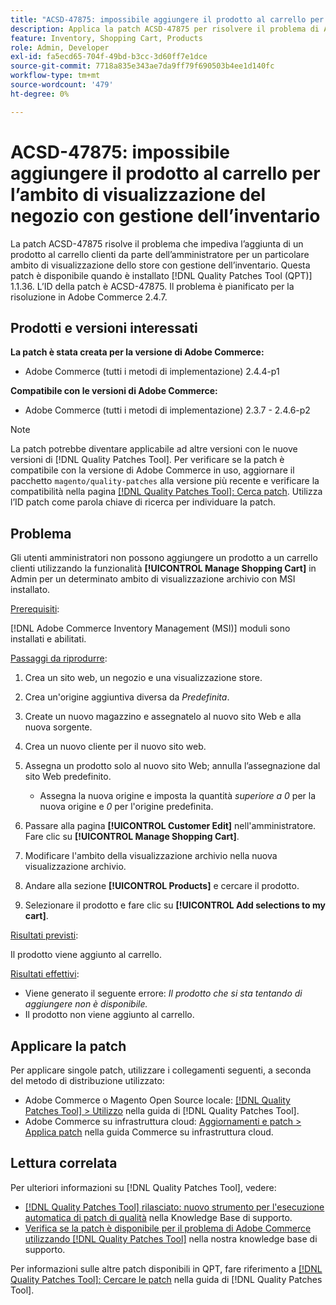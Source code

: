 ```yaml
---
title: "ACSD-47875: impossibile aggiungere il prodotto al carrello per l’ambito di visualizzazione del negozio con gestione dell’inventario"
description: Applica la patch ACSD-47875 per risolvere il problema di Adobe Commerce che impedisce l’aggiunta di un prodotto al carrello clienti da parte dell’amministratore per un particolare ambito di visualizzazione dello store con gestione dell’inventario.
feature: Inventory, Shopping Cart, Products
role: Admin, Developer
exl-id: fa5ecd65-704f-49bd-b3cc-3d60ff7e1dce
source-git-commit: 7718a835e343ae7da9ff79f690503b4ee1d140fc
workflow-type: tm+mt
source-wordcount: '479'
ht-degree: 0%

---
```


# ACSD-47875: impossibile aggiungere il prodotto al carrello per l’ambito di visualizzazione del negozio con gestione dell’inventario

La patch ACSD-47875 risolve il problema che impediva l’aggiunta di un prodotto al carrello clienti da parte dell’amministratore per un particolare ambito di visualizzazione dello store con gestione dell’inventario. Questa patch è disponibile quando è installato [!DNL Quality Patches Tool (QPT)] 1.1.36. L’ID della patch è ACSD-47875. Il problema è pianificato per la risoluzione in Adobe Commerce 2.4.7.

## Prodotti e versioni interessati

**La patch è stata creata per la versione di Adobe Commerce:**

* Adobe Commerce (tutti i metodi di implementazione) 2.4.4-p1

**Compatibile con le versioni di Adobe Commerce:**

* Adobe Commerce (tutti i metodi di implementazione) 2.3.7 - 2.4.6-p2

>[!NOTE]
>
>La patch potrebbe diventare applicabile ad altre versioni con le nuove versioni di [!DNL Quality Patches Tool]. Per verificare se la patch è compatibile con la versione di Adobe Commerce in uso, aggiornare il pacchetto `magento/quality-patches` alla versione più recente e verificare la compatibilità nella pagina [[!DNL Quality Patches Tool]: Cerca patch](https://experienceleague.adobe.com/tools/commerce-quality-patches/index.html). Utilizza l’ID patch come parola chiave di ricerca per individuare la patch.

## Problema

Gli utenti amministratori non possono aggiungere un prodotto a un carrello clienti utilizzando la funzionalità **[!UICONTROL Manage Shopping Cart]** in Admin per un determinato ambito di visualizzazione archivio con MSI installato.

<u>Prerequisiti</u>:

[!DNL Adobe Commerce Inventory Management (MSI)] moduli sono installati e abilitati.

<u>Passaggi da riprodurre</u>:

1. Crea un sito web, un negozio e una visualizzazione store.
1. Crea un&#39;origine aggiuntiva diversa da *Predefinita*.
1. Create un nuovo magazzino e assegnatelo al nuovo sito Web e alla nuova sorgente.
1. Crea un nuovo cliente per il nuovo sito web.
1. Assegna un prodotto solo al nuovo sito Web; annulla l’assegnazione dal sito Web predefinito.

   * Assegna la nuova origine e imposta la quantità *superiore a 0* per la nuova origine e *0* per l&#39;origine predefinita.

1. Passare alla pagina **[!UICONTROL Customer Edit]** nell&#39;amministratore. Fare clic su **[!UICONTROL Manage Shopping Cart]**.
1. Modificare l&#39;ambito della visualizzazione archivio nella nuova visualizzazione archivio.
1. Andare alla sezione **[!UICONTROL Products]** e cercare il prodotto.
1. Selezionare il prodotto e fare clic su **[!UICONTROL Add selections to my cart]**.

<u>Risultati previsti</u>:

Il prodotto viene aggiunto al carrello.

<u>Risultati effettivi</u>:

* Viene generato il seguente errore: *Il prodotto che si sta tentando di aggiungere non è disponibile.*
* Il prodotto non viene aggiunto al carrello.

## Applicare la patch

Per applicare singole patch, utilizzare i collegamenti seguenti, a seconda del metodo di distribuzione utilizzato:

* Adobe Commerce o Magento Open Source locale: [[!DNL Quality Patches Tool] > Utilizzo](https://experienceleague.adobe.com/docs/commerce-operations/tools/quality-patches-tool/usage.html) nella guida di [!DNL Quality Patches Tool].
* Adobe Commerce su infrastruttura cloud: [Aggiornamenti e patch > Applica patch](https://experienceleague.adobe.com/docs/commerce-cloud-service/user-guide/develop/upgrade/apply-patches.html) nella guida Commerce su infrastruttura cloud.

## Lettura correlata

Per ulteriori informazioni su [!DNL Quality Patches Tool], vedere:

* [[!DNL Quality Patches Tool] rilasciato: nuovo strumento per l&#39;esecuzione automatica di patch di qualità](/help/announcements/adobe-commerce-announcements/magento-quality-patches-released-new-tool-to-self-serve-quality-patches.md) nella Knowledge Base di supporto.
* [Verifica se la patch è disponibile per il problema di Adobe Commerce utilizzando  [!DNL Quality Patches Tool]](/help/support-tools/patches-available-in-qpt-tool/check-patch-for-magento-issue-with-magento-quality-patches.md) nella nostra knowledge base di supporto.

Per informazioni sulle altre patch disponibili in QPT, fare riferimento a [[!DNL Quality Patches Tool]: Cercare le patch](https://experienceleague.adobe.com/tools/commerce-quality-patches/index.html) nella guida di [!DNL Quality Patches Tool].
